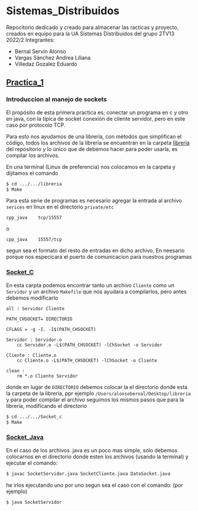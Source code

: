 # Sistemas_Distribuidos
Repocitorio dedicado y creado para almacenar las racticas y proyecto, creados en equipo para la UA Sistemas Distribuidos del grupo 2TV13 2022/2
Integrantes:
  * Bernal Servin Alonso
  * Vargas Sánchez Andrea Liliana
  * Villedaz Gozalez Eduardo

## [Practica_1](https://github.com/BernalSerAlonso/sistemas_Distribuidos/tree/main/Practica_1)
### Introduccion al manejo de sockets
El propósito de esta primera practica es; conectar un programa en c y otro en java, con la típica de socket conexión de cliente servidor, pero en este caso por protocolo TCP.

Para esto nos ayudamos de una librería, con métodos que simplifican el código, todos los archivos de la librería se encuentran en la carpeta [libreria](https://github.com/BernalSerAlonso/sistemas_Distribuidos/tree/main/Practica_1/Libreria) del repositorio y lo único que de debemos hacer para poder usarla, es compilar los archivos.

En una terminal (Linux de preferencia) nos colocamos en la carpeta y dijitamos el comando 
```bash
$ cd .../.../libreria
$ Make
```
Para esta serie de programas es necesario agregar la entrada al archivo `serices` en linux en el directorio `private/etc`
```
cpp_java    tcp/15557
```
o
```
cpp_java    15557/tcp
```
segun sea el formato del resto de entradas en dicho archivo, En neesario porque nos especicara el puerto de comunicacion para nuestros programas

### [Socket_C](https://github.com/BernalSerAlonso/sistemas_Distribuidos/tree/main/Practica_1/Socket._C)
En esta carpta podemos encontrar tanto un archivo `Cliente` como un `Servidor` y un archivo `Makefile` que nos ayudara a compilarlos, pero antes debemos modificarlo 
```
all : Servidor Cliente

PATH_CHSOCKET= DIRECTORIO

CFLAGS = -g -I. -I$(PATH_CHSOCKET)

Servidor : Servidor.o
	cc Servidor.o -L$(PATH_CHSOCKET) -lChSocket -o Servidor

Cliente : Cliente.o
	cc Cliente.o -L$(PATH_CHSOCKET) -lChSocket -o Cliente

clean :
	rm *.o Cliente Servidor
```
donde en lugar de `DIRECTORIO` debemos colocar la el directorio donde esta la carpeta de la libreria, ppr ejemplo `/Users/alonsobernal/Desktop/libreria`
y para poder compilar el archivo seguimos los mismos pasos que para la libreria, modificando el directorio
```bash
$ cd .../.../Socket_c
$ Make
```

### [Socket_Java](https://github.com/BernalSerAlonso/sistemas_Distribuidos/tree/main/Practica_1/Socket_Java)
En el caso de los archivos .java es un poco mas simple, solo debemos colocarnos en el directorio donde esten los archivos (usando la terminal) y ejecutar el comando:
```bash
$ javac SocketServidor.java SocketCliente.java DatoSocket.java
```
he irlos ejecutando uno por uno segun sea el caso con el comando: (por ejemplo)
```bash
$ java SocketServidor
```

